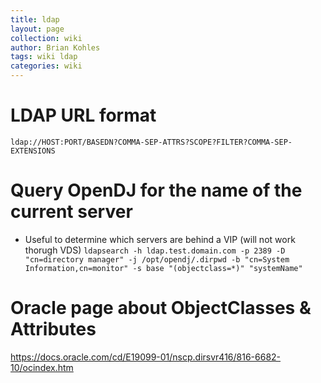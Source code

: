 ```yaml
---
title: ldap
layout: page
collection: wiki
author: Brian Kohles
tags: wiki ldap
categories: wiki
---
```


# LDAP URL format
`ldap://HOST:PORT/BASEDN?COMMA-SEP-ATTRS?SCOPE?FILTER?COMMA-SEP-EXTENSIONS`

# Query OpenDJ for the name of the current server
- Useful to determine which servers are behind a VIP (will not work thorugh VDS)
`ldapsearch -h ldap.test.domain.com -p 2389 -D "cn=directory manager" -j /opt/opendj/.dirpwd -b "cn=System Information,cn=monitor" -s base "(objectclass=*)" "systemName"`

# Oracle page about ObjectClasses & Attributes
https://docs.oracle.com/cd/E19099-01/nscp.dirsvr416/816-6682-10/ocindex.htm
